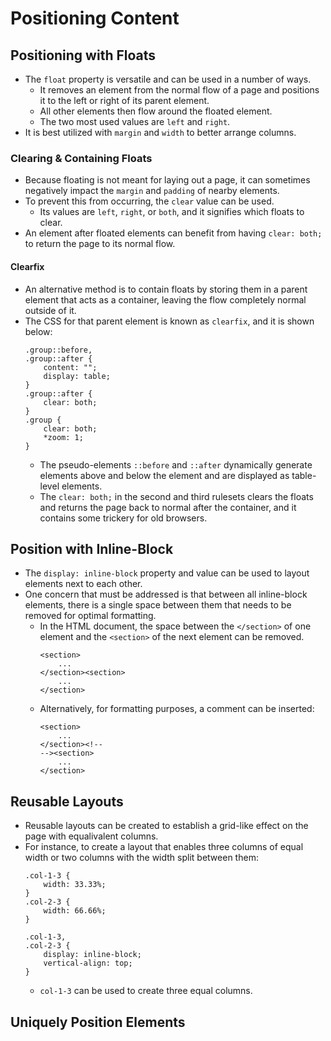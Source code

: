 # Positioning Content
## Positioning with Floats
- The `float` property is versatile and can be used in a number of ways.
    - It removes an element from the normal flow of a page and positions it to the left or right of its parent element.
    - All other elements then flow around the floated element.
    - The two most used values are `left` and `right`.
- It is best utilized with `margin` and `width` to better arrange columns.

### Clearing & Containing Floats
- Because floating is not meant for laying out a page, it can sometimes negatively impact the `margin` and `padding` of nearby elements.
- To prevent this from occurring, the `clear` value can be used.
    - Its values are `left`, `right`, or `both`, and it signifies which floats to clear.
- An element after floated elements can benefit from having `clear: both;` to return the page to its normal flow.

#### Clearfix
- An alternative method is to contain floats by storing them in a parent element that acts as a container, leaving the flow completely normal outside of it.
- The CSS for that parent element is known as `clearfix`, and it is shown below:
    ```
    .group::before,
    .group::after {
        content: "";
        display: table;
    }
    .group::after {
        clear: both;
    }
    .group {
        clear: both;
        *zoom: 1;
    }
    ```
    - The pseudo-elements `::before` and `::after` dynamically generate elements above and below the element and are displayed as table-level elements.
    - The `clear: both;` in the second and third rulesets clears the floats and returns the page back to normal after the container, and it contains some trickery for old browsers.

## Position with Inline-Block 
- The `display: inline-block` property and value can be used to layout elements next to each other.
- One concern that must be addressed is that between all inline-block elements, there is a single space between them that needs to be removed for optimal formatting.
    - In the HTML document, the space between the `</section>` of one element and the `<section>` of the next element can be removed.
        ```
        <section>
            ...
        </section><section>
            ...
        </section>
        ```
    - Alternatively, for formatting purposes, a comment can be inserted:
        ```
        <section>
            ...
        </section><!--
        --><section>
            ...
        </section>   
        ```

## Reusable Layouts
- Reusable layouts can be created to establish a grid-like effect on the page with equalivalent columns.
- For instance, to create a layout that enables three columns of equal width or two columns with the width split between them:
    ```
    .col-1-3 {
        width: 33.33%;
    }
    .col-2-3 {
        width: 66.66%;
    }

    .col-1-3,
    .col-2-3 {
        display: inline-block;
        vertical-align: top;
    }
    ```
    - `col-1-3` can be used to create three equal columns.

## Uniquely Position Elements
